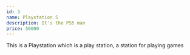 ```yaml
---
id: 3
name: Playstation 5
description: It's the PS5 man
price: 50000
---
```


This is a Playstation which is a play station, a station for playing games 